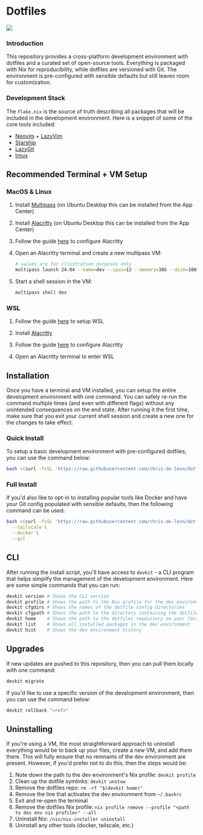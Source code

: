 # Dotfiles

<div>
  <a href="https://github.com/chris-de-leon/dotfiles/actions">
  <img src="https://github.com/chris-de-leon/dotfiles/actions/workflows/release.yaml/badge.svg"/>
 </a>
</div>

### Introduction

This repository provides a cross-platform development environment with dotfiles and a curated set of open-source tools. Everything is packaged with Nix for reproducibility, while dotfiles are versioned with Git. The environment is pre-configured with sensible defaults but still leaves room for customization.

### Development Stack

The `flake.nix` is the source of truth describing all packages that will be included in the development environment. Here is a snippet of some of the core tools included:

- [Neovim](https://github.com/neovim/neovim) + [LazyVim](https://www.lazyvim.org/)
- [Starship](https://starship.rs/)
- [LazyGit](https://github.com/jesseduffield/lazygit)
- [tmux](https://github.com/tmux/tmux)

## Recommended Terminal + VM Setup

### MacOS & Linux

1. Install [Multipass](https://canonical.com/multipass/install) (on Ubuntu Desktop this can be installed from the App Center)

1. Install [Alacritty](https://github.com/alacritty/alacritty/releases) (on Ubuntu Desktop this can be installed from the App Center)

1. Follow the guide [here](./docs/alacritty.md) to configure Alacritty

1. Open an Alacritty terminal and create a new multipass VM:

   ```sh
   # values are for illustration purposes only
   multipass launch 24.04 --name=dev --cpus=12 --memory=30G --disk=100G
   ```

1. Start a shell session in the VM:

   ```sh
   multipass shell dev
   ```

### WSL

1. Follow the guide [here](./docs/wsl.md) to setup WSL

1. Install [Alacritty](https://github.com/alacritty/alacritty/releases)

1. Follow the guide [here](./docs/alacritty.md) to configure Alacritty

1. Open an Alacritty terminal to enter WSL

## Installation

Once you have a terminal and VM installed, you can setup the entire development environment with one command. You can safely re-run the command multiple times (and even with different flags) without any unintended consequences on the end state. After running it the first time, make sure that you exit your current shell session and create a new one for the changes to take effect.

### Quick Install

To setup a basic development environment with pre-configured dotfiles, you can use the command below:

```sh
bash <(curl -fsSL 'https://raw.githubusercontent.com/chris-de-leon/dotfiles/master/install.sh')
```

### Full Install

If you'd also like to opt-in to installing popular tools like Docker and have your Git config populated with sensible defaults, then the following command can be used:

```sh
bash <(curl -fsSL 'https://raw.githubusercontent.com/chris-de-leon/dotfiles/master/install.sh') \
  --tailscale \
  --docker \
  --git
```

## CLI

After running the install script, you'll have access to `devkit` - a CLI program that helps simplify the management of the development environment. Here are some simple commands that you can run:

```bash
devkit version # Shows the CLI version
devkit profile # Shows the path to the Nix profile for the dev environment
devkit cfgdirs # Shows the names of the dotfile config directories
devkit cfgpath # Shows the path to the directory containing the dotfile configs
devkit home    # Shows the path to the dotfiles repository on your local machine
devkit list    # Shows all installed packages in the dev environment
devkit hist    # Shows the dev environment history
```

## Upgrades

If new updates are pushed to this repository, then you can pull them locally with one command:

```bash
devkit migrate
```

If you'd like to use a specific version of the development environment, then you can use the command below:

```bash
devkit rollback "<ref>"
```

## Uninstalling

If you're using a VM, the most straightforward approach to uninstall everything would be to back up your files, create a new VM, and add them there. This will fully ensure that no remnants of the dev environment are present. However, if you'd prefer not to do this, then the steps would be:

1. Note down the path to the dev environment's Nix profile: `devkit profile`
1. Clean up the dotfile symlinks: `devkit unstow`
1. Remove the dotfiles repo: `rm -rf "$(devkit home)"`
1. Remove the line that activates the dev environment from `~/.bashrc`
1. Exit and re-open the terminal
1. Remove the dotfiles Nix profile: `nix profile remove --profile "<path to dev env nix profile>" --all`
1. Uninstall Nix: `/nix/nix-installer uninstall`
1. Uninstall any other tools (docker, tailscale, etc.)
